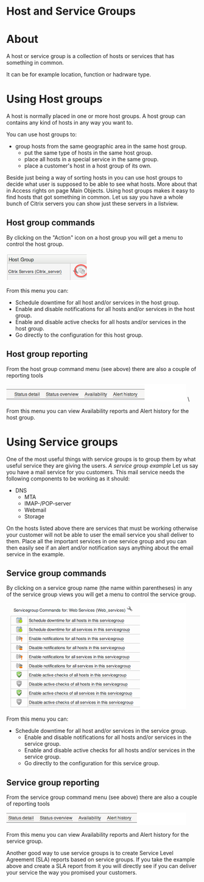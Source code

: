 # Host and Service Groups

# About

A host or service group is a collection of hosts or services that has something in common.

It can be for example location, function or hadrware type.

# Using Host groups

A host is normally placed in one or more host groups. A host group can contains any kind of hosts in any way you want to.

You can use host groups to:

- group hosts from the same geographic area in the same host group.
  - put the same type of hosts in the same host group.
  - place all hosts in a special service in the same group.
  - place a customer's host in a host group of its own.

 Beside just being a way of sorting hosts in you can use host groups to decide what user is supposed to be able to see what hosts. More about that in Access rights on page Main Objects.
 Using host groups makes it easy to find hosts that got something in common. Let us say you have a whole bunch of Citrix servers you can show just these servers in a listview.

## Host group commands

By clicking on the "Action" icon on a host group you will get a menu to control the host group.

![](attachments/16482320/16679209.png)

From this menu you can:

- Schedule downtime for all host and/or services in the host group.
- Enable and disable notifications for all hosts and/or services in the host group.
- Enable and disable active checks for all hosts and/or services in the host group.
- Go directly to the configuration for this host group.

## Host group reporting

From the host group command menu (see above) there are also a couple of reporting tools

![](attachments/16482320/16679208.png) \

From this menu you can view Availability reports and Alert history for the host group.

# Using Service groups

One of the most useful things with service groups is to group them by what useful service they are giving the users.
*A service group example*
 Let us say you have a mail service for you customers. This mail service needs the following components to be working as it should:

- DNS
  - MTA
  - IMAP-/POP-server
  - Webmail
  - Storage

On the hosts listed above there are services that must be working otherwise your customer will not be able to user the email service you shall deliver to them.
 Place all the important services in one service group and you can then easily see if an alert and/or notification says anything about the email service in the example.

## Service group commands

By clicking on a service group name (the name within parentheses) in any of the service group views you will get a menu to control the service group.

![](attachments/16482320/16679214.png)

From this menu you can:

- Schedule downtime for all host and/or services in the service group.
  - Enable and disable notifications for all hosts and/or services in the service group.
  - Enable and disable active checks for all hosts and/or services in the service group.
  - Go directly to the configuration for this service group.

## Service group reporting

From the service group command menu (see above) there are also a couple of reporting tools

![](attachments/16482320/16679213.png)

 From this menu you can view Availability reports and Alert history for the service group.

Another good way to use service groups is to create Service Level Agreement (SLA) reports based on service groups. If you take the example above and create a SLA report from it you will directly see if you can deliver your service the way you promised your customers.

